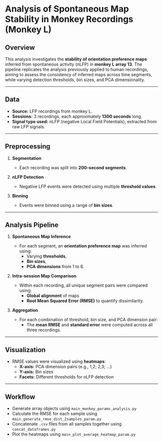 # Analysis of Spontaneous Map Stability in Monkey Recordings (Monkey L)

## Overview

This analysis investigates the **stability of orientation preference maps** inferred from spontaneous activity (nLFP) in **monkey L array 13**. The pipeline replicates the analysis previously applied to human recordings, aiming to assess the consistency of inferred maps across time segments, while varying detection thresholds, bin sizes, and PCA dimensionality.

---

## Data

- **Source:** LFP recordings from monkey L.
- **Sessions:** 3 recordings, each approximately **1300 seconds** long.
- **Signal type used:** nLFP (negative Local Field Potentials), extracted from raw LFP signals.

---

## Preprocessing

1. **Segmentation**
   - Each recording was split into **200-second segments**.

2. **nLFP Detection**
   - Negative LFP events were detected using multiple **threshold values**.

3. **Binning**
   - Events were binned using a range of **bin sizes**.

---

## Analysis Pipeline

1. **Spontaneous Map Inference**
   - For each segment, an **orientation preference map** was inferred using:
     - Varying **thresholds**,
     - **Bin sizes**,
     - **PCA dimensions** from 1 to 6.

2. **Intra-session Map Comparison**
   - Within each recording, all unique segment pairs were compared using:
     - **Global alignment** of maps
     - **Root Mean Squared Error (RMSE)** to quantify dissimilarity.

3. **Aggregation**
   - For each combination of threshold, bin size, and PCA dimension pair:
     - The **mean RMSE** and **standard error** were computed across all three recordings.

---

## Visualization

- RMSE values were visualized using **heatmaps**:
  - **X-axis:** PCA dimension pairs (e.g., 1,2; 2,3; …)
  - **Y-axis:** Bin sizes
  - **Facets:** Different thresholds for nLFP detection

---

## Workflow

- Generate array objects using `main_monkey_params_analysis.py`
- Calculate the RMSE for each sample using `main_generate_rmse_dist_2samples_param.py`
- Concatenate `.csv` files from all samples together using `concat_dataframes.py`
- Plot the heatmaps using `main_plot_average_heatmap_param.py`


